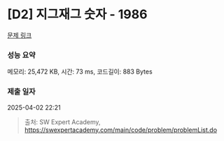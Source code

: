 # [D2] 지그재그 숫자 - 1986 

[문제 링크](https://swexpertacademy.com/main/code/problem/problemDetail.do?contestProbId=AV5PxmBqAe8DFAUq) 

### 성능 요약

메모리: 25,472 KB, 시간: 73 ms, 코드길이: 883 Bytes

### 제출 일자

2025-04-02 22:21



> 출처: SW Expert Academy, https://swexpertacademy.com/main/code/problem/problemList.do